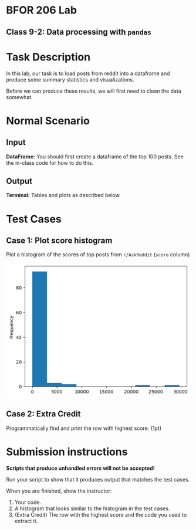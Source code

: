 # BFOR 206 Lab
## Class 9-2: Data processing with `pandas`


# Task Description

In this lab, our task is to load posts from reddit into a dataframe
and produce some summary statistics and visualizations.

Before we can produce these results, we will first need to
clean the data somewhat.

# Normal Scenario

## Input
**DataFrame:** You should first create a dataframe of the top 100 posts. See the 
in-class code for how to do this.

## Output
**Terminal:** Tables and plots as described below.


# Test Cases



## Case 1: Plot score histogram
Plot a histogram of the scores of top posts from 
`r/AskReddit` (`score` column)

![image](images/askreddit_hist.png)


## Case 2: Extra Credit

Programmatically find and print the row with highest score. (1pt)

# Submission instructions

**Scripts that produce unhandled errors will not be accepted!**

Run your script to show that it produces output that
matches the test cases.

When you are finished, show the instructor:
1.  Your code.
2. A histogram that looks similar to the histogram in the test cases.
3. (Extra Credit) The row with the highest score and the code you used to extract it. 